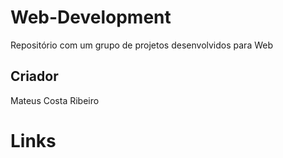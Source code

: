 # Web-Development
Repositório com um grupo de projetos desenvolvidos para Web

## Criador
Mateus Costa Ribeiro

# Links

